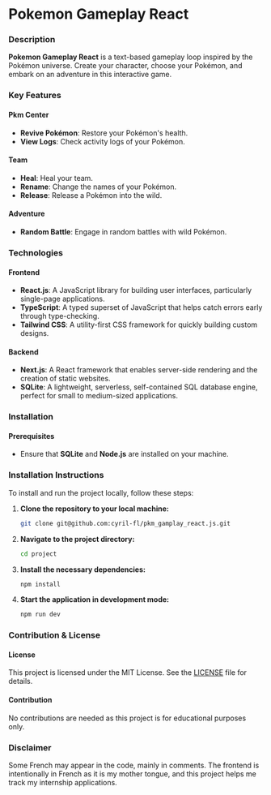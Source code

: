 # Pokemon Gameplay React

[//]: # "![Screenshot of Application Form](./public/assets/webp/screenshoot.webp)"

### Description

**Pokemon Gameplay React** is a text-based gameplay loop inspired by the Pokémon universe. Create your character, choose your Pokémon, and embark on an adventure in this interactive game.

### Key Features

#### Pkm Center

- **Revive Pokémon**: Restore your Pokémon's health.
- **View Logs**: Check activity logs of your Pokémon.

#### Team

- **Heal**: Heal your team.
- **Rename**: Change the names of your Pokémon.
- **Release**: Release a Pokémon into the wild.

#### Adventure

- **Random Battle**: Engage in random battles with wild Pokémon.

### Technologies

#### Frontend

- **React.js**: A JavaScript library for building user interfaces, particularly single-page applications.
- **TypeScript**: A typed superset of JavaScript that helps catch errors early through type-checking.
- **Tailwind CSS**: A utility-first CSS framework for quickly building custom designs.

#### Backend

- **Next.js**: A React framework that enables server-side rendering and the creation of static websites.
- **SQLite**: A lightweight, serverless, self-contained SQL database engine, perfect for small to medium-sized applications.

### Installation

#### Prerequisites

- Ensure that **SQLite** and **Node.js** are installed on your machine.

### Installation Instructions

To install and run the project locally, follow these steps:

1. **Clone the repository to your local machine:**

   ```sh
   git clone git@github.com:cyril-fl/pkm_gamplay_react.js.git
   ```

2. **Navigate to the project directory:**

   ```sh
   cd project
   ```

3. **Install the necessary dependencies:**

   ```sh
   npm install
   ```

4. **Start the application in development mode:**
   ```sh
   npm run dev
   ```

### Contribution & License

#### License

This project is licensed under the MIT License. See the [LICENSE](./LICENSE) file for details.

#### Contribution

No contributions are needed as this project is for educational purposes only.

### Disclaimer

Some French may appear in the code, mainly in comments. The frontend is intentionally in French as it is my mother tongue, and this project helps me track my internship applications.

